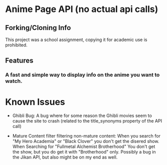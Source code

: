 # Anime Page API (no actual api calls)

## Forking/Cloning Info

This project was a school assignment, copying it for academic use is prohibited.

## Features

### A fast and simple way to display info on the anime you want to watch.

# Known Issues

- Ghibli Bug: A bug where for some reason the Ghibli movies seem to cause the site to crash (related to the title_synonyms property of the API call)

- Mature Content filter filtering non-mature content: When you search for "My Hero Academia" or "Black Clover" you don't get the disered show. When Searching for "Fullmetal Alchemist Brotherhood" You don't get the show, but you do get it with "Brotherhood" only. Possibly a bug in the Jikan API, but also might be on my end as well.
